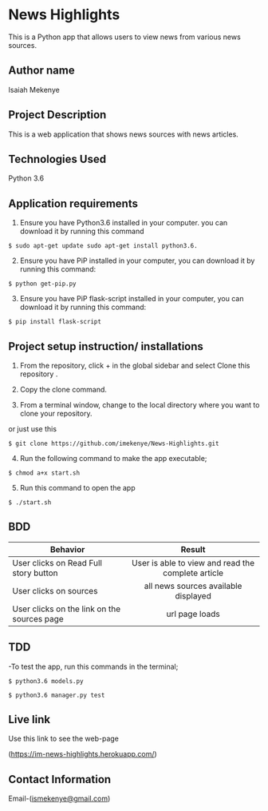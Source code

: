 # News Highlights

This is a Python app that allows users to view news from various news sources.

## Author name

Isaiah Mekenye

## Project Description

This is a web application that shows news sources with news articles.

## Technologies Used

Python 3.6

## Application requirements

1. Ensure you have Python3.6 installed in your computer. you can download it by running this command

`$ sudo apt-get update sudo apt-get install python3.6.`

2. Ensure you have PiP installed in your computer, you can download it by running this command:

`$ python get-pip.py`

3. Ensure you have PiP flask-script installed in your computer, you can download it by running this command:

 `$ pip install flask-script`  

## Project setup instruction/ installations


1. From the repository, click + in the global sidebar and select Clone this repository .

2.  Copy the clone command.

3.  From a terminal window, change to the local directory where you want to clone your repository.

or just use this

`$ git clone https://github.com/imekenye/News-Highlights.git`

4. Run the following command to make the app executable;

`$ chmod a+x start.sh`

5. Run this command to open the app

`$ ./start.sh`


## BDD

| Behavior                                    |                       Result                       |
| ------------------------------------------- | :------------------------------------------------: |
| User clicks on Read Full story button       | User is able to view and read the complete article |
| User clicks on sources                      |        all news sources available displayed        |
| User clicks on the link on the sources page |                   url page loads                   |


## TDD

-To test the app, run this commands in the terminal;

`$ python3.6 models.py`

`$ python3.6 manager.py test`

## Live link

Use this link to see the web-page

(<https://im-news-highlights.herokuapp.com/>)

## Contact Information

Email-(ismekenye@gmail.com)